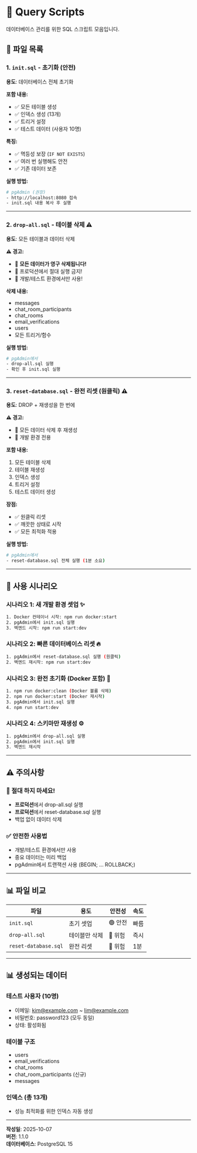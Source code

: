 # 📁 Query Scripts

데이터베이스 관리를 위한 SQL 스크립트 모음입니다.

## 📄 파일 목록

### 1. `init.sql` - 초기화 (안전)
**용도**: 데이터베이스 전체 초기화

**포함 내용:**
- ✅ 모든 테이블 생성
- ✅ 인덱스 생성 (13개)
- ✅ 트리거 설정
- ✅ 테스트 데이터 (사용자 10명)

**특징:**
- ✅ 멱등성 보장 (`IF NOT EXISTS`)
- ✅ 여러 번 실행해도 안전
- ✅ 기존 데이터 보존

**실행 방법:**
```bash
# pgAdmin (권장)
- http://localhost:8080 접속
- init.sql 내용 복사 후 실행
```

---

### 2. `drop-all.sql` - 테이블 삭제 ⚠️
**용도**: 모든 테이블과 데이터 삭제

**⚠️ 경고:**
- 🔴 **모든 데이터가 영구 삭제됩니다!**
- 🔴 프로덕션에서 절대 실행 금지!
- 🔴 개발/테스트 환경에서만 사용!

**삭제 내용:**
- messages
- chat_room_participants
- chat_rooms
- email_verifications
- users
- 모든 트리거/함수

**실행 방법:**
```bash
# pgAdmin에서
- drop-all.sql 실행
- 확인 후 init.sql 실행
```

---

### 3. `reset-database.sql` - 완전 리셋 (원클릭) ⚠️
**용도**: DROP + 재생성을 한 번에

**⚠️ 경고:**
- 🔴 모든 데이터 삭제 후 재생성
- 🔴 개발 환경 전용

**포함 내용:**
1. 모든 테이블 삭제
2. 테이블 재생성
3. 인덱스 생성
4. 트리거 설정
5. 테스트 데이터 생성

**장점:**
- ✅ 원클릭 리셋
- ✅ 깨끗한 상태로 시작
- ✅ 모든 최적화 적용

**실행 방법:**
```bash
# pgAdmin에서
- reset-database.sql 전체 실행 (1분 소요)
```

---

## 🎯 사용 시나리오

### 시나리오 1: 새 개발 환경 셋업 ✨
```bash
1. Docker 컨테이너 시작: npm run docker:start
2. pgAdmin에서 init.sql 실행
3. 백엔드 시작: npm run start:dev
```

### 시나리오 2: 빠른 데이터베이스 리셋 🔥
```bash
1. pgAdmin에서 reset-database.sql 실행 (원클릭)
2. 백엔드 재시작: npm run start:dev
```

### 시나리오 3: 완전 초기화 (Docker 포함) 🔄
```bash
1. npm run docker:clean (Docker 볼륨 삭제)
2. npm run docker:start (Docker 재시작)
3. pgAdmin에서 init.sql 실행
4. npm run start:dev
```

### 시나리오 4: 스키마만 재생성 ⚙️
```bash
1. pgAdmin에서 drop-all.sql 실행
2. pgAdmin에서 init.sql 실행
3. 백엔드 재시작
```

---

## ⚠️ 주의사항

### 🔴 절대 하지 마세요!
- **프로덕션**에서 drop-all.sql 실행
- **프로덕션**에서 reset-database.sql 실행
- 백업 없이 데이터 삭제

### ✅ 안전한 사용법
- 개발/테스트 환경에서만 사용
- 중요 데이터는 미리 백업
- pgAdmin에서 트랜잭션 사용 (BEGIN; ... ROLLBACK;)

---

## 📊 파일 비교

| 파일 | 용도 | 안전성 | 속도 |
|------|------|--------|------|
| `init.sql` | 초기 셋업 | 🟢 안전 | 빠름 |
| `drop-all.sql` | 테이블만 삭제 | 🔴 위험 | 즉시 |
| `reset-database.sql` | 완전 리셋 | 🔴 위험 | 1분 |

---

## 📊 생성되는 데이터

### 테스트 사용자 (10명)
- 이메일: kim@example.com ~ lim@example.com
- 비밀번호: password123 (모두 동일)
- 상태: 활성화됨

### 테이블 구조
- users
- email_verifications
- chat_rooms
- chat_room_participants (신규)
- messages

### 인덱스 (총 13개)
- 성능 최적화를 위한 인덱스 자동 생성

---

**작성일**: 2025-10-07  
**버전**: 1.1.0  
**데이터베이스**: PostgreSQL 15

